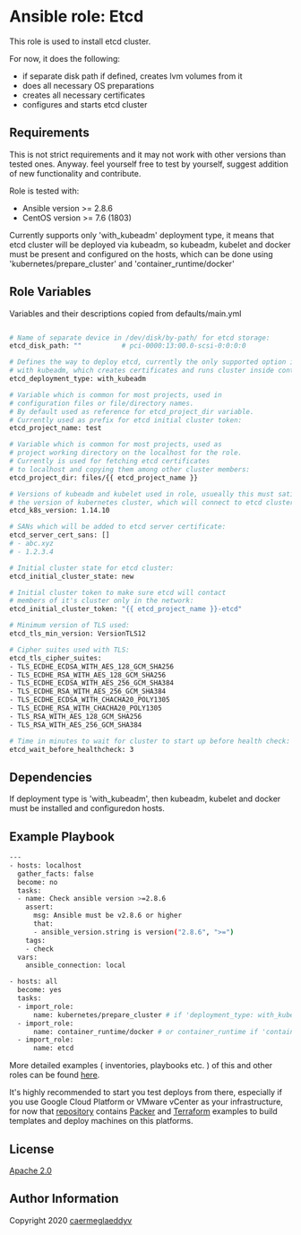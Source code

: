 Ansible role: Etcd
=========

This role is used to install etcd cluster.

For now, it does the following:
- if separate disk path if defined, creates lvm volumes from it
- does all necessary OS preparations
- creates all necessary certificates
- configures and starts etcd cluster


Requirements
------------

This is not strict requirements and it may not work with other versions than tested ones.
Anyway. feel yourself free to test by yourself, suggest addition of new functionality and contribute.

Role is tested with:
- Ansible version >= 2.8.6
- CentOS version >= 7.6 (1803)

Currently supports only 'with_kubeadm' deployment type, it means that etcd cluster will be deployed via kubeadm, so kubeadm, kubelet and docker must be present and configured on the hosts, which can be done using 'kubernetes/prepare_cluster' and 'container_runtime/docker'


Role Variables
--------------

Variables and their descriptions copied from defaults/main.yml

```bash

# Name of separate device in /dev/disk/by-path/ for etcd storage:
etcd_disk_path: ""          # pci-0000:13:00.0-scsi-0:0:0:0

# Defines the way to deploy etcd, currently the only supported option is
# with kubeadm, which creates certificates and runs cluster inside containers:
etcd_deployment_type: with_kubeadm

# Variable which is common for most projects, used in
# configuration files or file/directory names.
# By default used as reference for etcd_project_dir variable.
# Currently used as prefix for etcd initial cluster token:
etcd_project_name: test

# Variable which is common for most projects, used as
# project working directory on the localhost for the role.
# Currently is used for fetching etcd certificates
# to localhost and copying them among other cluster members:
etcd_project_dir: files/{{ etcd_project_name }}

# Versions of kubeadm and kubelet used in role, usueally this must satisfy
# the version of kubernetes cluster, which will connect to etcd cluster:
etcd_k8s_version: 1.14.10

# SANs which will be added to etcd server certificate:
etcd_server_cert_sans: []
# - abc.xyz
# - 1.2.3.4

# Initial cluster state for etcd cluster:
etcd_initial_cluster_state: new

# Initial cluster token to make sure etcd will contact
# members of it's cluster only in the network:
etcd_initial_cluster_token: "{{ etcd_project_name }}-etcd"

# Minimum version of TLS used:
etcd_tls_min_version: VersionTLS12

# Cipher suites used with TLS:
etcd_tls_cipher_suites:
- TLS_ECDHE_ECDSA_WITH_AES_128_GCM_SHA256
- TLS_ECDHE_RSA_WITH_AES_128_GCM_SHA256
- TLS_ECDHE_ECDSA_WITH_AES_256_GCM_SHA384
- TLS_ECDHE_RSA_WITH_AES_256_GCM_SHA384
- TLS_ECDHE_ECDSA_WITH_CHACHA20_POLY1305
- TLS_ECDHE_RSA_WITH_CHACHA20_POLY1305
- TLS_RSA_WITH_AES_128_GCM_SHA256
- TLS_RSA_WITH_AES_256_GCM_SHA384

# Time in minutes to wait for cluster to start up before health check:
etcd_wait_before_healthcheck: 3

```


Dependencies
------------

If deployment type is 'with_kubeadm', then kubeadm, kubelet and docker must be installed and configuredon hosts.


Example Playbook
----------------

```bash
---
- hosts: localhost
  gather_facts: false
  become: no
  tasks:
  - name: Check ansible version >=2.8.6
    assert:
      msg: Ansible must be v2.8.6 or higher
      that:
      - ansible_version.string is version("2.8.6", ">=")
    tags:
    - check
  vars:
    ansible_connection: local

- hosts: all
  become: yes
  tasks:
  - import_role:
      name: kubernetes/prepare_cluster # if 'deployment_type: with_kubeadm' is set
  - import_role:
      name: container_runtime/docker # or container_runtime if 'container_runtime_name: docker' is set in variables
  - import_role:
      name: etcd

```

More detailed examples ( inventories, playbooks etc. ) of this and other roles can be found [here](https://github.com/caermeglaeddyv/examples/tree/dev/ansible).

It's highly recommended to start you test deploys from there, especially if you use Google Cloud Platform or VMware vCenter as your infrastructure, for now that [repository](https://github.com/caermeglaeddyv/examples) contains [Packer](https://github.com/caermeglaeddyv/examples/tree/dev/packer) and [Terraform](https://github.com/caermeglaeddyv/examples/tree/dev/terraform) examples to build templates and deploy machines on this platforms.


License
-------

[Apache 2.0](https://github.com/caermeglaeddyv/ansible-role-rear/blob/dev/LICENSE)


Author Information
------------------

Copyright 2020 [caermeglaeddyv](https://github.com/caermeglaeddyv)
